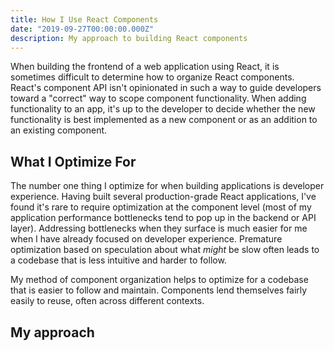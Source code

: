 ```yaml
---
title: How I Use React Components
date: "2019-09-27T00:00:00.000Z"
description: My approach to building React components
---
```


When building the frontend of a web application using React, it is sometimes difficult to determine how to organize React components. React's component API isn't opinionated in such a way to guide developers toward a "correct" way to scope component functionality. When adding functionality to an app, it's up to the developer to decide whether the new functionality is best implemented as a new component or as an addition to an existing component.

## What I Optimize For

The number one thing I optimize for when building applications is developer experience. Having built several production-grade React applications, I've found it's rare to require optimization at the component level (most of my application performance bottlenecks tend to pop up in the backend or API layer). Addressing bottlenecks when they surface is much easier for me when I have already focused on developer experience. Premature optimization based on speculation about what _might_ be slow often leads to a codebase that is less intuitive and harder to follow.

My method of component organization helps to optimize for a codebase that is easier to follow and maintain. Components lend themselves fairly easily to reuse, often across different contexts.

## My approach
